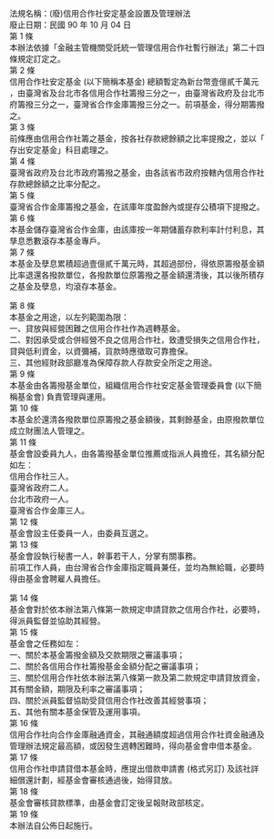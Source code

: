 法規名稱：(廢)信用合作社安定基金設置及管理辦法  
廢止日期：民國 90 年 10 月 04 日  
第 1 條  
本辦法依據「金融主管機關受託統一管理信用合作社暫行辦法」第二十四  
條規定訂定之。  
第 2 條  
信用合作社安定基金 (以下簡稱本基金) 總額暫定為新台幣壹億貳千萬元  
，由臺灣省及台北市各信用合作社籌撥三分之一，由臺灣省政府及台北市  
府籌撥三分之一，臺灣省合作金庫籌撥三分之一。前項基金，得分期籌撥  
之。  
第 3 條  
前條應由信用合作社籌之基金，按各社存款總餘額之比率提撥之，並以「  
存出安定基金」科目處理之。  
第 4 條  
臺灣省政府及台北市政府籌撥之基金，由各該省市政府按轄內信用合作社  
存款總餘額之比率分配之。  
第 5 條  
臺灣省合作金庫籌撥之基金，在該庫年度盈餘內或提存公積項下提撥之。  
第 6 條  
本基金儲存臺灣省合作金庫，由該庫按一年期儲蓄存款利率計付利息，其  
孳息悉數滾存本基金專戶。  
第 7 條  
本基金及孽息累積超過壹億貳千萬元時，其超過部份，得依原籌撥基金額  
比率退還各撥款單位，各撥款單位原籌撥之基金額還清後，其以後所積存  
之基金及孽息，均滾存本基金。  


第 8 條  
本基金之用途，以左列範圍為限：  
一、貸放與經營困難之信用合作社作為週轉基金。  
二、對因承受或合併經營不良之信用合作社，致遭受損失之信用合作社，  
貸與低利資金，以資彌補，貨款時應徵取可靠擔保。  
三、其他經財政部廳准為保障存款人存款安全所定之用途。  
第 9 條  
本基金由各籌撥基金單位，組織信用合作社安定基金管理委員會 (以下簡  
稱基金會) 負責管理與運用。  
第 10 條  
本基金於還清各撥款單位原籌撥之基金額後，其剩餘基金，由原撥款單位  
成立財團法人管理之。  
第 11 條  
基金會設委員九人，由各籌撥基金單位推薦或指派人員擔任，其名額分配  
如左：  
信用合作社三人。  
臺灣省政府二人。  
台北市政府一人。  
臺灣省合作金庫三人。  
第 12 條  
基金會設主任委員一人，由委員互選之。  
第 13 條  
基金會設執行秘書一人，幹事若干人，分掌有關事務。  
前項工作人員，由台灣省合作金庫指定職員兼任，並均為無給職，必要時  
得由基金會聘雇人員擔任。  


第 14 條  
基金會對於依本辦法第八條第一款規定申請貸款之信用合作社，必要時，  
得派員監督並協助其經營。  
第 15 條  
基金會之任務如左：  
一、關於本基金籌撥金額及交款期限之審議事項；  
二、關於各信用合作社籌撥基金金額分配之審議事項；  
三、關於信用合作社依本辦法第八條第一款及第二款規定申請貸放資金，  
其有關金額，期限及利率之審議事項；  
四、關於派員監督協助受貸信用合作社改善其經營事項；  
五、其他有關本基金保管及運用事項。  
第 16 條  
信用合作社向合作金庫融通資金，其融通額度超過信用合作社資金融通及  
管理辦法規定最高額，或因發生週轉困難時，得向基金會申借本基金。  
第 17 條  
信用合作社申請貸借本基金時，應提出借款申請書 (格式另訂) 及該社詳  
細償還計劃，經基金會審核通過後，始得貸放。  
第 18 條  
基金會審核貸款標準，由基金會訂定後呈報財政部核定。  
第 19 條  
本辦法自公佈日起施行。  


